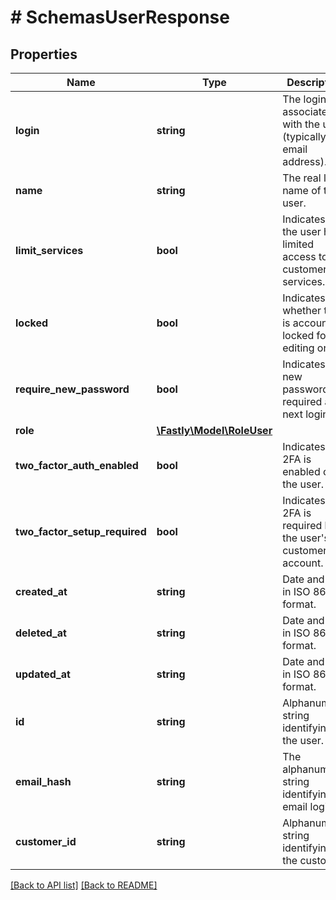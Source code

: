 # # SchemasUserResponse

## Properties

Name | Type | Description | Notes
------------ | ------------- | ------------- | -------------
**login** | **string** | The login associated with the user (typically, an email address). | [optional]
**name** | **string** | The real life name of the user. | [optional]
**limit_services** | **bool** | Indicates that the user has limited access to the customer&#39;s services. | [optional]
**locked** | **bool** | Indicates whether the is account is locked for editing or not. | [optional]
**require_new_password** | **bool** | Indicates if a new password is required at next login. | [optional]
**role** | [**\Fastly\Model\RoleUser**](RoleUser.md) |  | [optional]
**two_factor_auth_enabled** | **bool** | Indicates if 2FA is enabled on the user. | [optional]
**two_factor_setup_required** | **bool** | Indicates if 2FA is required by the user&#39;s customer account. | [optional]
**created_at** | **string** | Date and time in ISO 8601 format. | [optional] [readonly]
**deleted_at** | **string** | Date and time in ISO 8601 format. | [optional] [readonly]
**updated_at** | **string** | Date and time in ISO 8601 format. | [optional] [readonly]
**id** | **string** | Alphanumeric string identifying the user. | [optional] [readonly]
**email_hash** | **string** | The alphanumeric string identifying a email login. | [optional]
**customer_id** | **string** | Alphanumeric string identifying the customer. | [optional] [readonly]

[[Back to API list]](../../README.md#endpoints) [[Back to README]](../../README.md)
